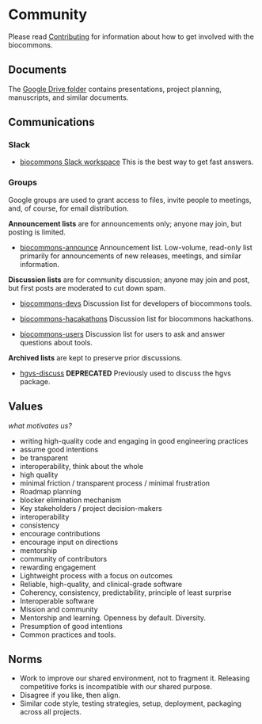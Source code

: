 # Community

Please read [Contributing](/contributing/) for information about how to get involved with the biocommons.

## Documents

The [Google Drive folder](https://t.ly/biocommons-drive) contains presentations, project planning,
manuscripts, and similar documents.

## Communications

### Slack

* [biocommons Slack workspace](https://join.slack.com/t/biocommons/shared_invite/zt-1tg9dwtwg-nM1YIgAT04G6MiffLtKH1Q) 
  This is the best way to get fast answers.

<!-- Note to self: refresh link from https://biocommons.slack.com/admin/shared_invites -->

### Groups

Google groups are used to grant access to files, invite people to meetings, and, of
course, for email distribution.  

**Announcement lists** are for announcements only; anyone may join, but posting is limited. 

* [biocommons-announce](https://groups.google.com/g/biocommons-announce)
  Announcement list. Low-volume, read-only list primarily for announcements of new releases, meetings, and similar
  information.

**Discussion lists** are for community discussion; anyone may join and post, but first posts are
moderated to cut down spam.

* [biocommons-devs](https://groups.google.com/g/biocommons-devs)
  Discussion list for developers of biocommons tools.

* [biocommons-hacakathons](https://groups.google.com/g/biocommons-hackathons)
  Discussion list for biocommons hackathons.

* [biocommons-users](https://groups.google.com/g/biocommons-users)
  Discussion list for users to ask and answer questions about tools.

**Archived lists** are kept to preserve prior discussions.

* [hgvs-discuss](https://groups.google.com/g/hgvs-discuss) **DEPRECATED**  Previously used to
  discuss the hgvs package. 


## Values

*what motivates us?*

* writing high-quality code and engaging in good engineering practices
* assume good intentions
* be transparent
* interoperability, think about the whole
* high quality 
* minimal friction / transparent process / minimal frustration
* Roadmap planning
* blocker elimination mechanism
* Key stakeholders / project decision-makers
* interoperability
* consistency
* encourage contributions
* encourage input on directions
* mentorship
* community of contributors
* rewarding engagement
* Lightweight process with a focus on outcomes
* Reliable, high-quality, and clinical-grade software
* Coherency, consistency, predictability, principle of least surprise
* Interoperable software
* Mission and community
* Mentorship and learning. Openness by default. Diversity.
* Presumption of good intentions
* Common practices and tools.


## Norms

* Work to improve our shared environment, not to fragment it.  Releasing competitive forks is incompatible with our shared purpose.
* Disagree if you like, then align.
* Similar code style, testing strategies, setup, deployment, packaging across all projects.
